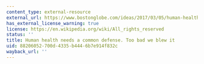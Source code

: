 ```yaml
---
content_type: external-resource
external_url: https://www.bostonglobe.com/ideas/2017/03/05/human-health-needs-common-defense-too-bad-blew/TdbQvYgHzfWCur1X8kPSiO/story.html
has_external_license_warning: true
license: https://en.wikipedia.org/wiki/All_rights_reserved
status: ''
title: Human health needs a common defense. Too bad we blew it
uid: 88206052-700d-4335-b444-6b7e914f832c
wayback_url: ''
---
```

